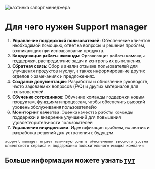 ![картинка сапорт менеджера](https://www.nasdaq.com/sites/acquia.prod/files/image/3a7a198fa1d0209a4bc7ec22149be4a013862a7d_technology86.jpg)
# Для чего нужен Support manager
1.  __Управление поддержкой пользователей__: Обеспечение клиентов необходимой помощью, ответ на вопросы и решение проблем, возникающих при использовании продукта.
2.  __Координация работы команды__: Оргонизация работы команды поддержки, распредиление задач и контроль их выполнения.
3.  __Обратная связь__: Сбор и анализ отзывов пользователей для улучшения продуктов и услуг, а также информирование других отделов о замечаниях и предложениях.
4.  __Создание документации__: Разработка и обновление руководств, часто задоваемых вопросов (FAQ) и других материалов для пользователей.
5.  __Обучение сотрудников__: Обучение команды поддержки новым продуктам, функциям и процессам, чтобы обеспечить высокий уровень обслуживания пользователейю
6.  __Мониторинг качества__: Оценка качества работы команды поддержки и внедрение улучшений для повышения удовлетворительности пользователей.
7.  __Управление инцидентами__: Идентификация проблем, их анализ и разработка решений для устранения в будущем.

```
support manager играет ключивую роль в обеспечении высокого уровня клиентского сервиса и поддержании положительного имиджа компании
```

## Больше информации можете узнать [тут](https://yandex.ru/q/business/1094035969/?ysclid=m70b8ouv2e840618906)




